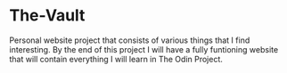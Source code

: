 # The-Vault
Personal website project that consists of various things that I 
find interesting. By the end of this project I will have a fully 
funtioning website that will contain everything I will learn in
The Odin Project. 
